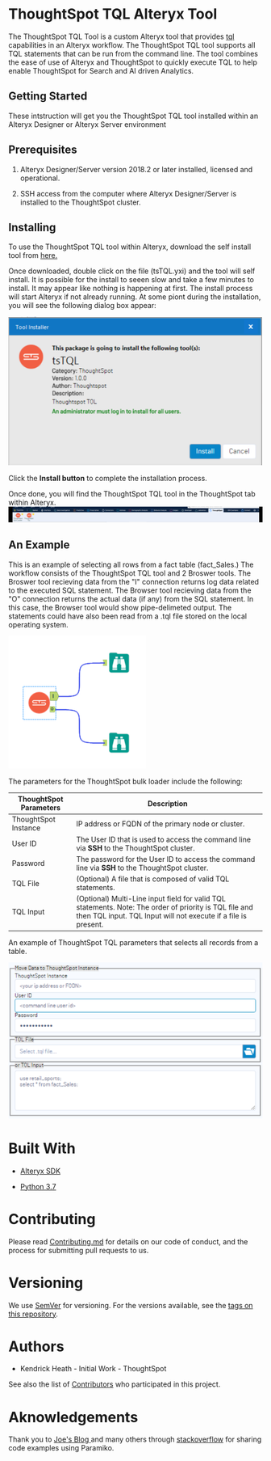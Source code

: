 # ThoughtSpot TQL Alteryx Tool

The ThoughtSpot TQL Tool is a custom Alteryx tool that provides [tql](https://docs.thoughtspot.com/5.0/reference/sql-cli-commands.html) capabilities in an Alteryx workflow.   The ThoughtSpot TQL tool supports all TQL statements that can be run from the command line.  The tool combines the ease of use of Alteryx and ThoughtSpot to quickly execute TQL to help enable ThoughtSpot for Search and AI driven Analytics.

## Getting Started

These intstruction will get you the ThoughtSpot TQL tool installed within an Alteryx Designer or Alteryx Server environment

## Prerequisites

1. Alteryx Designer/Server version 2018.2 or later installed, licensed and operational. 

2. SSH access from the computer where Alteryx Designer/Server is installed to the ThoughtSpot cluster.

## Installing

To use the ThoughtSpot TQL tool within Alteryx, download the self install tool from [here.](Install/tsTQL.yxi)

Once downloaded, double click on the file (tsTQL.yxi) and the tool will self install.  It is possible for the install to seeen slow and take a few minutes to install.  It may appear like nothing is happening at first.  The install process will start Alteryx if not already running.  At some piont during the installation, you will see the following dialog box appear:

![ToolInstallerDialogBox](Screenshots/ToolInstallerDialogBox.png)

Click the **Install button** to complete the installation process.

Once done, you will find the ThoughtSpot TQL tool in the ThoughtSpot tab within Alteryx.   ![ThoughtSpotTab](Screenshots/ThoughtSpotTab.png)

## An Example

This is an example of selecting all rows from a fact table (fact_Sales.)  The workflow consists of the ThoughtSpot TQL tool and 2 Broswer tools.  The Broswer tool recieving data from the "I" connection returns log data related to the executed SQL statement.  The Browser tool recieving data from the "O" connection returns the actual data (if any) from the SQL statement.  In this case, the Browser tool would show pipe-delimeted output.  The statements could have also been read from a .tql file stored on the local operating system.  

![ExampleFlow](ScreenShots/ExampleFlow.png)

The parameters for the ThoughtSpot bulk loader include the following:

| ThoughtSpot Parameters | Description                                                                                                                                                                  |
| ---------------------- | ---------------------------------------------------------------------------------------------------------------------------------------------------------------------------- |
| ThoughtSpot Instance   | IP address or FQDN of the primary node or cluster.                                                                                                                           |
| User ID                | The User ID that is used to access the command line via **SSH** to the ThoughtSpot cluster.                                                                                  |
| Password               | The password for the User ID to access the command line via **SSH** to the ThoughtSpot cluster.                                                                              |
| TQL File               | (Optional)  A file that is composed of valid TQL statements.                                                                                                                 |
| TQL Input              | (Optional)  Multi-Line input field for valid TQL statements.  Note:  The order of priority is TQL file and then TQL input.  TQL Input will not execute if a file is present. |

An example of ThoughtSpot TQL parameters that selects all records from a table.

![tsLoadParameters](Screenshots/tsTQLParameters.png)

# Built With

- [Alteryx SDK](https://help.alteryx.com/developer/11.5/index.htm#Home.htm%3FTocPath%3D_____1)

- [Python 3.7](https://www.python.org/downloads/release/python-370)

# Contributing

Please read [Contributing.md](Contributing.md) for details on our code of conduct, and the process for submitting pull requests to us.

# Versioning

We use [SemVer](http://semver.org/) for versioning. For the versions available, see the [tags on this repository](https://github.com/thoughtspot/community-tools/tsLoad/tags).

# Authors

- Kendrick Heath - Initial Work - ThoughtSpot

See also the list of [Contributors](https://github.com/thoughtspot/community-tools/tsLoad/contributors) who participated in this project.

# Aknowledgements

Thank you to [Joe's Blog ](https://joelinoff.com/blog/?p=905)and many others through [stackoverflow](https://stackoverflow.com/) for sharing code examples using Paramiko.  
